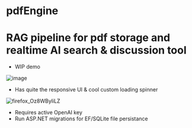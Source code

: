 # pdfEngine 
# RAG pipeline for pdf storage and realtime AI search & discussion tool
- WIP demo

![image](https://github.com/user-attachments/assets/e18ab940-a5bf-4c32-b321-94b5950f56d7)


- Has quite the responsive UI & cool custom loading spinner

![firefox_Oz8WByliLZ](https://github.com/user-attachments/assets/d4da0376-421a-402e-b4e7-7e69284d4e0f)

- Requires active OpenAI key
- Run ASP.NET migrations for EF/SQLite file persistance
